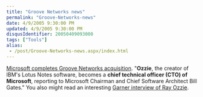 ```yaml
---
title: "Groove Networks news"
permalink: "Groove-Networks-news"
date: 4/9/2005 9:30:00 PM
updated: 4/9/2005 9:30:00 PM
disqusIdentifier: 20050409093000
tags: ["Tools"]
alias:
 - /post/Groove-Networks-news.aspx/index.html
---
```

[Microsoft 
completes Groove Networks acquisition](http://www.microsoft.com/presspass/features/2005/mar05/03-10GrooveQA.asp). "**Ozzie**, the creator 
of IBM's Lotus Notes software, becomes a **chief technical officer (CTO) 
of Microsoft**, reporting to Microsoft Chairman and Chief Software 
Architect Bill Gates." You also might read an interesting [Garner 
interview of Ray Ozzie](http://www.gartner.com/research/fellows/asset_115813_1176.jsp).
